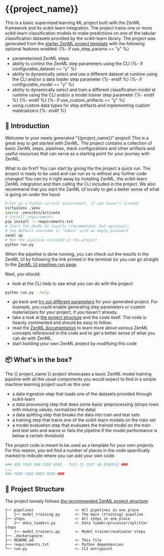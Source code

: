 # {{project_name}}

This is a basic supervised learning ML project built with the
ZenML framework and its scikit-learn integration. The project trains one or more
scikit-learn classification models to make predictions on one of the tabular
classification datasets provided by the scikit-learn library. The project was
generated from the [starter ZenML project template](https://github.com/zenml-io/zenml-project-templates/tree/main/starter)
with the following optional features enabled:
{%- if use_step_params == "y" %}
- parameterized ZenML steps
- ability to control the ZenML step parameters using the CLI
{%- if configurable_dataset == "y" %}
- ability to dynamically select and use a different dataset at runtime using the
CLI and/or a data loader step parameter
{%- endif %}
{%- if configurable_model == "y" %}
- ability to dynamically select and train a different classification model at
runtime using the CLI and/or a model trainer step parameter
{%- endif %}
{%- endif %}
{%- if use_custom_artifacts == "y" %}
- using custom data types for step artifacts and implementing custom materializers 
{%- endif %}

## 👋 Introduction

Welcome to your newly generated "{{project_name}}" project! This is
a great way to get started with ZenML. The project contains a collection of
basic ZenML steps, pipelines, stack configurations and other artifacts and
useful resources that can serve as a starting point for your journey with
ZenML.

What to do first? You can start by giving the the project a quick run. The
project is ready to be used and can run as-is without any further code
changes! You can try it right away by installing ZenML, the scikit-learn
ZenML integration and then calling the CLI included in the project. We also
recommend that you start the ZenML UI locally to get a better sense of what
is going on under the hood:

```bash
# Set up a Python virtual environment, if you haven't already
virtualenv .venv
source .venv/bin/activate
# Install requirements
pip install -r requirements.txt
# Start the ZenML UI locally (recommended, but optional);
# the default username is "admin" with an empty password
zenml up
# Run the pipeline included in the project
python run.py
```

When the pipeline is done running, you can check out the results in the ZenML
UI by following the link printed in the terminal (or you can go straight to
the [ZenML UI pipelines run page](http://127.0.0.1:8237/workspaces/default/all-runs?page=1).

Next, you should:

* look at the CLI help to see what you can do with the project:
```bash
python run.py --help
```
* go back and [try out different parameters](https://github.com/zenml-io/zenml-project-templates/tree/main/starter#-template-parameters)
for your generated project. For example, you could enable generating step
parameters or custom materializers for your project, if you haven't already. 
* take a look at [the project structure](#📜-project-structure) and the code
itself. The code is heavily commented and should be easy to follow.
* read the [ZenML documentation](https://docs.zenml.io) to learn more about
various ZenML concepts referenced in the code and to get a better sense of
what you can do with ZenML.
* start building your own ZenML project by modifying this code

## 📦 What's in the box?

The {{ project_name }} project showcases a basic ZenML model
training pipeline with all the usual components you would expect to find in
a simple machine learning project such as this one:

- a data ingestion step that loads one of the datasets provided through
scikit-learn
- a data processing step that does some basic preprocessing (drops rows with
missing values, normalizes the data)
- a data splitting step that breaks the data into train and test sets
- a training step that trains one of the scikit-learn models on the train set
- a model evaluation step that evaluates the trained model on the train and test
sets and warns or fails the pipeline if the model performance is below a
certain threshold

The project code is meant to be used as a template for your own projects. For
this reason, you will find a number of places in the code specifically marked
to indicate where you can add your own code:

```python
### ADD YOUR OWN CODE HERE - THIS IS JUST AN EXAMPLE ###
...
### YOUR CODE ENDS HERE ###
```

## 📜 Project Structure

The project loosely follows [the recommended ZenML project structure](https://docs.zenml.io/guidelines/best-practices#recommended-repository-structure):

```
├── pipelines                   <- All pipelines in one place
│   ├── model_training.py       <- The main (training) pipeline
├── steps                       <- All steps in one place
│   ├── data_loaders.py         <- Data loader/processor/splitter steps
│   ├── model_trainers.py       <- Model trainer/evaluator steps
├── .dockerignore 
├── README.md                   <- This file
├── requirements.txt            <- Python dependencies  
└── run.py                      <- CLI entrypoint
```
